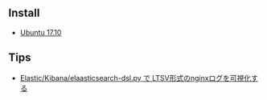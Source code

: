 ## Install

- [Ubuntu 17.10](elastic.kibana.install.ubuntu.md)

## Tips

- [Elastic/Kibana/elaasticsearch-dsl.py で LTSV形式のnginxログを可視化する](elastic.kibana.install.ubuntu.md)
